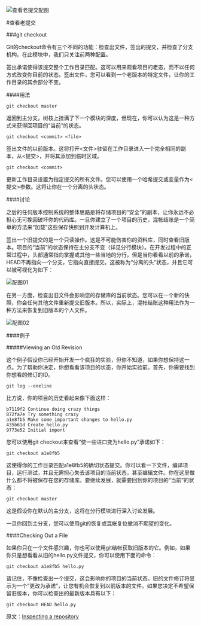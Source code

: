 ![查看老提交配图](https://www.atlassian.com/git/images/tutorials/getting-started/viewing-old-commits/hero.svg "查看老提交配图")

#查看老提交

###git checkout

Git的checkout命令有三个不同的功能：检查出文件，签出的提交，并检查了分支机构。在此模块中，我们只关注前两种配置。

签出承诺使得该提交整个工作目录匹配。这可以用来观看项目的老态，而不以任何方式改变你目前的状态。签出文件，您可以看到一个老版本的特定文件，让你的工作目录的其余部分不变。

####用法

<pre><code>git checkout master</code></pre>

返回到主分支。树枝上挂满了下一个模块的深度，但现在，你可以认为这是一种方式来获得回项目的“当前”的状态。

<pre><code>git checkout &lt;commit&gt; &lt;file&gt;</code></pre>

签出文件的以前版本。这将打开<文件>驻留在工作目录进入一个完全相同的副本，从<提交>，并将其添加到临时区域。

<pre><code>git checkout &lt;commit&gt;</code></pre>

更新工作目录设置为指定提交的所有文件。您可以使用一个哈希提交或变量作为<提交>参数。这将让你在一个分离的头状态。

####讨论

之后的任何版本控制系统的整体思路是将存储项目的“安全”的副本，让你永远不必担心无可挽回破坏你的代码库。一旦你建立了一个项目的历史，混帐结账是一个简单的方法来“加载”这些保存快照到开发计算机上。

签出一个旧提交的是一个只读操作。这是不可能伤害你的资料库，同时查看旧版本。项目的“当前”的状态保持在主分支不变（详见分行模块）。在开发过程中的正常过程中，头部通常指向掌握或其他一些当地的分行，但是当你看看以前的承诺，HEAD不再指向一个分支，它指向直接提交。这被称为“分离的头”状态，并且它可以被可视化为如下：

![配图01](https://www.atlassian.com/git/images/tutorials/getting-started/viewing-old-commits/01.svg "配图01")

在另一方面，检查出旧文件会影响您的存储库的当前状态。您可以在一个新的快照，你会任何其他文件重新提交旧版本。所以，实际上，混帐结账这种用法作为一种方法来恢复到旧版本的个人文件。

![配图02](https://www.atlassian.com/git/images/tutorials/getting-started/viewing-old-commits/02.svg "配图02")

####例子

#####Viewing an Old Revision

这个例子假设你已经开始开发一个疯狂的实验，但你不知道，如果你想保持这一点。为了帮助你决定，你想看看该项目的状态，你开始实验前。首先，你需要找到你想看的修订的ID。

<pre><code>git log --oneline</code></pre>

比方说，你的项目的历史看起来像下面这样：

<pre><code>b7119f2 Continue doing crazy things
872fa7e Try something crazy
a1e8fb5 Make some important changes to hello.py
435b61d Create hello.py
9773e52 Initial import</code></pre>

您可以使用git checkout来查看“使一些进口变为hello.py”承诺如下：

<pre><code>git checkout a1e8fb5</code></pre>

这使得你的工作目录匹配a1e8fb5的确切状态提交。你可以看一下文件，编译项目，运行测试，并且无需担心失去该项目的当前状态，甚至编辑文件。你在这里做什么都不将被保存在您的存储库。要继续发展，就需要回到你的项目的“当前”的状态：

<pre><code>git checkout master</code></pre>

这是假设你在默认的主分支，这将在分行模块进行深入讨论发展。

一旦你回到主分支，您可以使用git的恢复或混帐复位撤消不期望的变化。

####Checking Out a File

如果你只在一个文件感兴趣，你也可以使用git结帐获取旧版本的它。例如，如果你只是想看看从旧的hello.py文件提交，你可以使用下面的命令：

<pre><code>git checkout a1e8fb5 hello.py</code></pre>

请记住，不像检查出一个提交，这会影响你的项目的当前状态。旧的文件修订将显示为一个“更改为承诺”，让您有机会恢复到以前版本的文件。如果您决定不希望保留旧版本，你可以检查出的最新版本具有以下：

<pre><code>git checkout HEAD hello.py</code></pre>


原文：[Inspecting a repository](https://www.atlassian.com/git/tutorials/inspecting-a-repository)